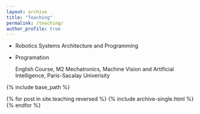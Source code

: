 ```yaml
---
layout: archive
title: "Teaching"
permalink: /teaching/
author_profile: true
---
```


* Robotics Systems Architecture and Programming
* Programation
  
  English Course,
  M2 Mechatronics, Machine Vision and Artificial Intelligence,
  Paris-Sacalay Univerisity




{% include base_path %}

{% for post in site.teaching reversed %}
  {% include archive-single.html %}
{% endfor %}
